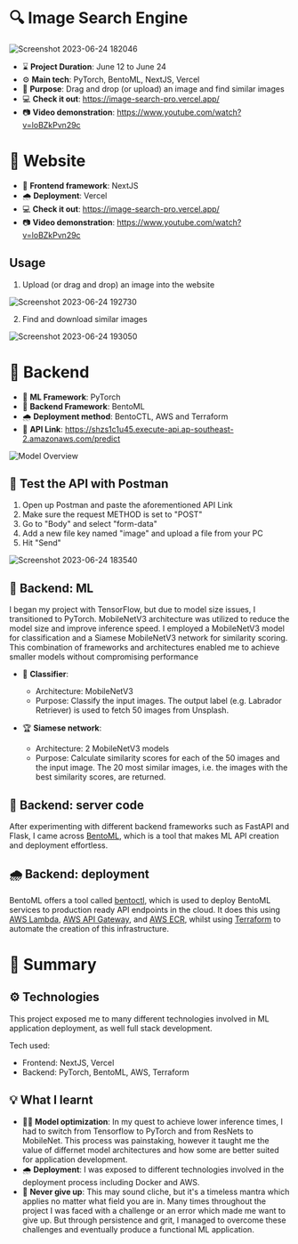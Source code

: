 # 🔍 Image Search Engine
![Screenshot 2023-06-24 182046](https://github.com/raj-pulapakura/Image-Search-Engine/assets/87762282/21702ad9-6cfe-4a5d-8385-cc65fad8eded)
- ⌛ **Project Duration**: June 12 to June 24
- ⚙️ **Main tech**: PyTorch, BentoML, NextJS, Vercel
- 🦄 **Purpose**: Drag and drop (or upload) an image and find similar images
- 💻 **Check it out**: https://image-search-pro.vercel.app/
- 📷 **Video demonstration**: https://www.youtube.com/watch?v=loBZkPvn29c

# 🤗 Website
- 💪 **Frontend framework**: NextJS
- 🌧️ **Deployment**: Vercel
- 💻 **Check it out**: https://image-search-pro.vercel.app/
- 📷 **Video demonstration**: https://www.youtube.com/watch?v=loBZkPvn29c

## Usage

1. Upload (or drag and drop) an image into the website

![Screenshot 2023-06-24 192730](https://github.com/raj-pulapakura/Image-Search-Engine/assets/87762282/8b220bec-a8e8-4972-af6c-bee80211b73c)

2. Find and download similar images

![Screenshot 2023-06-24 193050](https://github.com/raj-pulapakura/Image-Search-Engine/assets/87762282/46ac6e74-4c80-4285-86fa-558bd4461124)

# 🤖 Backend
- 🎰 **ML Framework**: PyTorch
- 🏈 **Backend Framework**: BentoML
- 🌧️ **Deployment method**: BentoCTL, AWS and Terraform
- 🔗 **API Link**: https://shzs1c1u45.execute-api.ap-southeast-2.amazonaws.com/predict

![Model Overview](https://github.com/raj-pulapakura/Image-Search-Engine/assets/87762282/a9d04a84-95cd-4aec-9123-725eeb1b66ea)

## 🧪 Test the API with Postman

1. Open up Postman and paste the aforementioned API Link
2. Make sure the request METHOD is set to "POST"
3. Go to "Body" and select "form-data"
4. Add a new file key named "image" and upload a file from your PC
5. Hit "Send"

![Screenshot 2023-06-24 183540](https://github.com/raj-pulapakura/Image-Search-Engine/assets/87762282/f91b628a-8e9a-40d3-8adc-55207cb4bd9b)

## 🎰 Backend: ML

I began my project with TensorFlow, but due to model size issues, I transitioned to PyTorch. MobileNetV3 architecture was utilized to reduce the model size and improve inference speed. I employed a MobileNetV3 model for classification and a Siamese MobileNetV3 network for similarity scoring. This combination of frameworks and architectures enabled me to achieve smaller models without compromising performance

- 🐶 **Classifier**:
  - Architecture: MobileNetV3
  - Purpose: Classify the input images. The output label (e.g. Labrador Retriever) is used to fetch 50 images from Unsplash.
 
- 🏆 **Siamese network**:
  - Architecture: 2 MobileNetV3 models
  - Purpose: Calculate similarity scores for each of the 50 images and the input image. The 20 most similar images, i.e. the images with the best similarity scores, are returned.

## 🏈 Backend: server code

After experimenting with different backend frameworks such as FastAPI and Flask, I came across [BentoML](https://github.com/bentoml), which is a tool that makes ML API creation and deployment effortless.

## 🌧️ Backend: deployment
BentoML offers a tool called [bentoctl](https://github.com/bentoml/bentoctl), which is used to deploy BentoML services to production ready API endpoints in the cloud. It does this using [AWS Lambda](https://aws.amazon.com/lambda/), [AWS API Gateway](https://aws.amazon.com/api-gateway/), and [AWS ECR](https://aws.amazon.com/ecr/), whilst using [Terraform](https://www.terraform.io/) to automate the creation of this infrastructure.

# 📜 Summary

## ⚙️ Technologies

This project exposed me to many different technologies involved in ML application deployment, as well full stack development.

Tech used:
- Frontend: NextJS, Vercel
- Backend: PyTorch, BentoML, AWS, Terraform

## 💡 What I learnt

- 🏃‍♂️ **Model optimization**: In my quest to achieve lower inference times, I had to switch from Tensorflow to PyTorch and from ResNets to MobileNet. This process was painstaking, however it taught me the value of differnet model architectures and how some are better suited for application development.
- 🌧️ **Deployment**: I was exposed to different technologies involved in the deployment process including Docker and AWS.
- 🫡 **Never give up**: This may sound cliche, but it's a timeless mantra which applies no matter what field you are in. Many times throughout the project I was faced with a challenge or an error which made me want to give up. But through persistence and grit, I managed to overcome these challenges and eventually produce a functional ML application.
